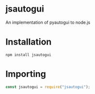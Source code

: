 # jsautogui
An implementation of pyautogui to node.js

# Installation

```shell
npm install jsautogui 
```

# Importing

```js
const jsautogui = require("jsautogui");
```